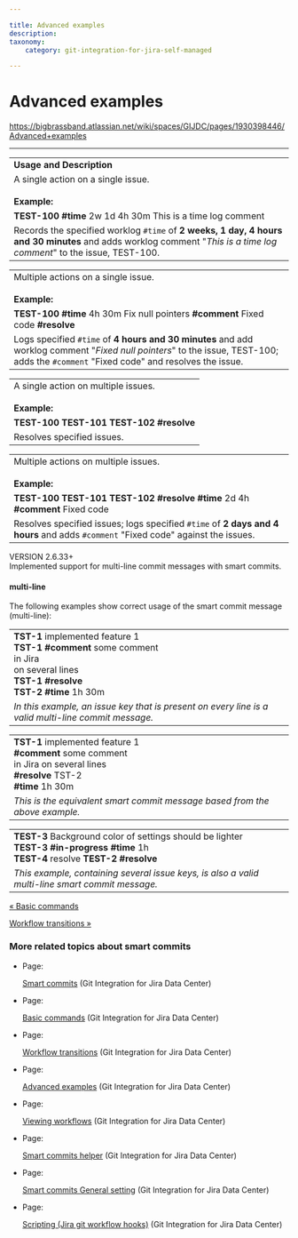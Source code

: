 ```yaml
---

title: Advanced examples
description:
taxonomy:
    category: git-integration-for-jira-self-managed

---
```


# Advanced examples

<https://bigbrassband.atlassian.net/wiki/spaces/GIJDC/pages/1930398446/Advanced+examples>

* * *

|     |
| --- |
| **Usage and Description** |
| A single action on a single issue.<br><br>**Example:** |
| **TEST-100** **#time** 2w 1d 4h 30m This is a time log comment |
| Records the specified worklog `#time` of **2 weeks, 1 day, 4 hours and 30 minutes** and adds worklog comment "_This is a time log comment_" to the issue, TEST-100. |

|     |
| --- |
| Multiple actions on a single issue.<br><br>**Example:** |
| **TEST-100** **#time** 4h 30m Fix null pointers **#comment** Fixed code **#resolve** |
| Logs specified `#time` of **4 hours and 30 minutes** and add worklog comment "_Fixed null pointers_" to the issue, TEST-100; adds the `#comment` "Fixed code" and resolves the issue. |

|     |
| --- |
| A single action on multiple issues.<br><br>**Example:** |
| **TEST-100 TEST-101 TEST-102** **#resolve** |
| Resolves specified issues. |

|     |
| --- |
| Multiple actions on multiple issues.<br><br>**Example:** |
| **TEST-100 TEST-101 TEST-102** **#resolve** **#time** 2d 4h **#comment** Fixed code |
| Resolves specified issues; logs specified `#time` of **2 days and 4 hours** and adds `#comment` "Fixed code" against the issues. |

VERSION 2.6.33+  
Implemented support for multi-line commit messages with smart commits.

#### multi-line

The following examples show correct usage of the smart commit message (multi-line):

|     |
| --- |
| **TST-1** implemented feature 1  <br>**TST-1** **#comment** some comment  <br>in Jira  <br>on several lines  <br>**TST-1** **#resolve**  <br>**TST-2** **#time** 1h 30m |
| _In this example, an issue key that is present on every line is a valid multi-line commit message._ |

|     |
| --- |
| **TST-1** implemented feature 1  <br>**#comment** some comment  <br>in Jira on several lines  <br>**#resolve** TST-2  <br>**#time** 1h 30m |
| _This is the equivalent smart commit message based from the above example._ |

|     |
| --- |
| **TEST-3** Background color of settings should be lighter  <br>**TEST-3** **#in-progress** **#time** 1h  <br>**TEST-4** resolve **TEST-2** **#resolve** |
| _This example, containing several issue keys, is also a valid multi-line smart commit message._ |

[« Basic commands](/wiki/spaces/GIJDC/pages/1930398422/Basic+commands)

[Workflow transitions »](/wiki/spaces/GIJDC/pages/1930398464/Workflow+transitions)

### More related topics about smart commits

*   Page:
    
    [Smart commits](/wiki/spaces/GIJDC/pages/1930398395/Smart+commits) (Git Integration for Jira Data Center)
    
*   Page:
    
    [Basic commands](/wiki/spaces/GIJDC/pages/1930398422/Basic+commands) (Git Integration for Jira Data Center)
    
*   Page:
    
    [Workflow transitions](/wiki/spaces/GIJDC/pages/1930398464/Workflow+transitions) (Git Integration for Jira Data Center)
    
*   Page:
    
    [Advanced examples](/wiki/spaces/GIJDC/pages/1930398446/Advanced+examples) (Git Integration for Jira Data Center)
    
*   Page:
    
    [Viewing workflows](/wiki/spaces/GIJDC/pages/1930398494/Viewing+workflows) (Git Integration for Jira Data Center)
    
*   Page:
    
    [Smart commits helper](/wiki/spaces/GIJDC/pages/1930398529/Smart+commits+helper) (Git Integration for Jira Data Center)
    
*   Page:
    
    [Smart commits General setting](/wiki/spaces/GIJDC/pages/1930398554/Smart+commits+General+setting) (Git Integration for Jira Data Center)
    
*   Page:
    
    [Scripting (Jira git workflow hooks)](/wiki/spaces/GIJDC/pages/1930398579) (Git Integration for Jira Data Center)